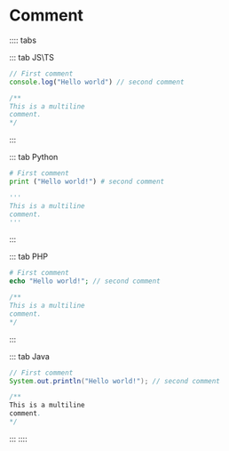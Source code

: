 # Comment

:::: tabs

::: tab JS\TS
```js
// First comment
console.log("Hello world") // second comment

/**
This is a multiline
comment.
*/
```
:::

::: tab Python
```py
# First comment
print ("Hello world!") # second comment

'''
This is a multiline
comment.
'''
```
:::

::: tab PHP
```php
# First comment
echo "Hello world!"; // second comment

/**
This is a multiline
comment.
*/
```
:::

::: tab Java
```java
// First comment
System.out.println("Hello world!"); // second comment

/**
This is a multiline
comment.
*/
```
:::
::::